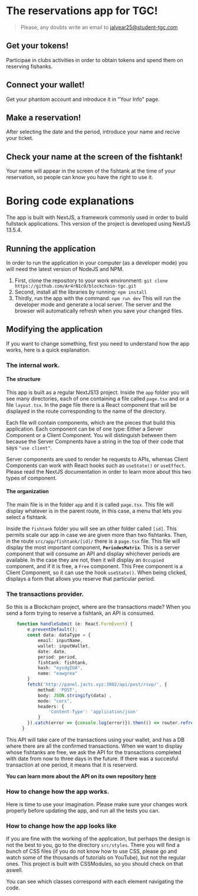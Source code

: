 # The reservations app for TGC!

> Please, any doubts write an email to [jalvear25@student-tgc.com](jalvear25@sudent-tgc.com)

## Get your tokens!

Participae in clubs activities in order to obtain tokens and spend them on reserving fishanks.

## Connect your wallet!

Get your phantom account and introduce it in "Your Info" page.

## Make a reservation!

After selecting the date and the period, introduce your name and recive your ticket.

## Check your name at the screen of the fishtank!

Your name will appear in the screen of the fishtank at the time of your reservation, so people can know you have the right to use it.

# Boring code explanations

The app is built with NextJS, a framework commonly used in order to build fullstack applications. This version of the project is developed using NextJS 13.5.4.

## Running the application

In order to run the application in your computer (as a developer mode) you will need the latest version of NodeJS and NPM.

1. First, clone the repository to your work environment: 
    `git clone https://github.com/Ar4rN1c0/blockchain-tgc.git`
2. Second, install all the libraries by running:
    `npm install`
3. Thirdly, run the app with the command:
    `npm run dev`
    This will run the developer mode and generate a local server. The server and the browser will automatically refresh when you save your changed files.

## Modifying the application

If you want to change something, first you need to understand how the app works, here is a quick explanation.

### The internal work.


#### The structure

This app is built as a regular NextJS13 project. Inside the `app` folder you will see many directories, each of one containing a file called `page.tsx` and or a file `layout.tsx`. In the page file there is a React component that will be displayed in the route corresponding to the name of the directory.

Each file will contain components, which are the pieces that build this application. Each component can be of one type: Either a Server Component or a Client Component. You will distinguish between them because the Server Compnents have a string in the top of their code that says `"use client"`.

Server components are used to render he requests to APIs, whereas Client Components can work with React hooks such as `useState()` or `useEffect`. Please read the NextJS documentation in order to learn more about this two types of component.

#### The organization

The main file is in the folder `app` and it is called `page.tsx`. This file will display whatever is in the parent route, in this case, a menu that lets you select a fishtank.

Inside the `fishtank` folder you will see an other folder called `[id]`. This permits scale our app in case we are given more than two fishtanks. Then, in the route `src/app/fishtank/[id]/` there is a `page.tsx` file. This file will display the most important component, **`PeriodesMatrix`**. This is a server component that will consume an API and display whichever periods are available. In the case they are not, then it will display an `Occupied` component, and if it is free, a `Free` component. This Free component is a Client Component, so it can use the hook `useState()`. When being clicked, displays a form that allows you reserve that particular period.

### The transactions provider.

So this is a Blockchain project, where are the transactions made? When you send a form trying to reserve a fishtank, an API is consumed.
```TypeScript
    function handleSubmit (e: React.FormEvent) {
        e.preventDefault();
        const data: dataType = {
            email: inputName,
            wallet: inputWallet,
            date: date,
            period: period,
            fishtank: fishtank,
            hash: "eysdgIUA",
            name: "eawgrea"
        }
        fetch('http://panel.jactc.xyz:3002/api/post/rsvp/', {
            method: 'POST',
            body: JSON.stringify(data) ,
            mode: "cors",
            headers: {
                'Content-Type': 'application/json'
            }
        }).catch(error => {console.log(error)}).then(() => router.refresh())
      }

```

This API will take care of the transactions using your wallet, and has a DB where there are all the confirmed transactions. When we want to display whose fishtanks are free, we ask the API for the transactions completed with date from now to three days in the future. If there was a succesful transaction at one period, it means that it is reserverd.

**You can learn more about the API on its own repository [here](https://google.com)**

### How to change how the app works. 

Here is time to use your imagination. Please make sure your changes work properly before updating the app, and run all the tests you can.


### How to change how the app looks like

If you are fine with the working of the application, but perhaps the design is not the best to you, go to the directory `src/styles`. There you will find a bunch of CSS files (if you do not know how to use CSS, please go and watch some of the thousands of tutorials on YouTube), but not the regular ones. This project is built with CSSModules, so you should check on that aswell.

You can see which classes correspond with each element navigating the code.